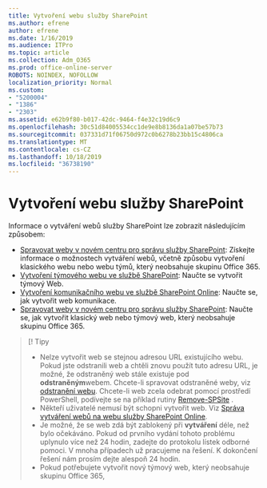 ```yaml
---
title: Vytvoření webu služby SharePoint
ms.author: efrene
author: efrene
ms.date: 1/16/2019
ms.audience: ITPro
ms.topic: article
ms.collection: Adm_O365
ms.prod: office-online-server
ROBOTS: NOINDEX, NOFOLLOW
localization_priority: Normal
ms.custom:
- "5200004"
- "1386"
- "2303"
ms.assetid: e62b9f80-b017-42dc-9464-f4e32c19d6c9
ms.openlocfilehash: 30c51d84005534cc1de9e8b8136da1a07be57b73
ms.sourcegitcommit: 037331d71f06750d972c0b6278b23bb15c4806ca
ms.translationtype: MT
ms.contentlocale: cs-CZ
ms.lasthandoff: 10/18/2019
ms.locfileid: "36738190"
---
```

# <a name="create-a-sharepoint-site"></a>Vytvoření webu služby SharePoint

Informace o vytváření webů služby SharePoint lze zobrazit následujícím způsobem:
- [Spravovat weby v novém centru pro správu služby SharePoint](https://docs.microsoft.com/sharepoint/manage-site-creation): Získejte informace o možnostech vytváření webů, včetně způsobu vytvoření klasického webu nebo webu týmů, který neobsahuje skupinu Office 365.
- [Vytvoření týmového webu ve službě SharePoint](https://support.office.com/article/create-a-team-site-in-sharepoint-ef10c1e7-15f3-42a3-98aa-b5972711777d): Naučte se vytvořit týmový Web.
- [Vytvoření komunikačního webu ve službě SharePoint Online](https://support.office.com/article/7fb44b20-a72f-4d2c-9173-fc8f59ba50eb): Naučte se, jak vytvořit web komunikace.
- [Spravovat weby v novém centru pro správu služby SharePoint](https://docs.microsoft.com/sharepoint/manage-sites-in-new-admin-center#create-a-site): Naučte se, jak vytvořit klasický web nebo týmový web, který neobsahuje skupinu Office 365.


  
> [! Tipy
> - Nelze vytvořit web se stejnou adresou URL existujícího webu. Pokud jste odstranili web a chtěli znovu použít tuto adresu URL, je možné, že odstraněný web stále existuje pod **odstraněným**webem. Chcete-li spravovat odstraněné weby, viz [odstranění webu](https://docs.microsoft.com/sharepoint/manage-sites-in-new-admin-center#delete-a-site). Chcete-li web zcela odebrat pomocí prostředí PowerShell, podívejte se na příklad rutiny [Remove-SPSite](https://docs.microsoft.com/sharepoint/manage-sites-in-new-admin-center#delete-a-site) .
> - Někteří uživatelé nemusí být schopni vytvořit web. Viz [Správa vytváření webů na webu služby SharePoint Online](https://docs.microsoft.com/sharepoint/manage-site-creation).
> - Je možné, že se web zdá být zablokený při **vytváření** déle, než bylo očekáváno. Pokud od prvního vydání tohoto problému uplynulo více než 24 hodin, zadejte do protokolu lístek odborné pomoci. V mnoha případech už pracujeme na řešení. K dokončení řešení nám prosím dejte alespoň 24 hodin.
> - Pokud potřebujete vytvořit nový týmový web, který neobsahuje skupinu Office 365, 


